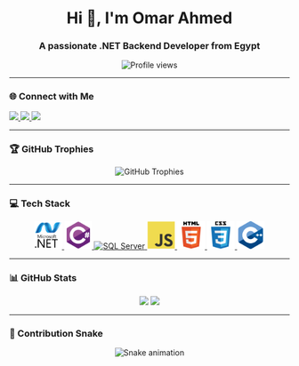 <h1 align="center">Hi 👋, I'm Omar Ahmed</h1>
<h3 align="center">A passionate .NET Backend Developer from Egypt</h3>

<p align="center">
  <img src="https://komarev.com/ghpvc/?username=mromarr&label=Profile%20views&color=0e75b6&style=flat" alt="Profile views" />
</p>

---

### 🌐 Connect with Me
<p align="left">
  <a href="mailto:your-email@gmail.com">
    <img src="https://img.shields.io/static/v1?message=Gmail&logo=gmail&label=&color=D14836&logoColor=white&labelColor=&style=for-the-badge" height="35" />
  </a>
  <a href="https://www.linkedin.com/in/your-linkedin-profile/" target="_blank">
    <img src="https://img.shields.io/static/v1?message=LinkedIn&logo=linkedin&label=&color=0077B5&logoColor=white&labelColor=&style=for-the-badge" height="35" />
  </a>
  <a href="https://discordapp.com/users/your-discord-id" target="_blank">
    <img src="https://img.shields.io/static/v1?message=Discord&logo=discord&label=&color=7289DA&logoColor=white&labelColor=&style=for-the-badge" height="35" />
  </a>
</p>

---

### 🏆 GitHub Trophies
<p align="center">
  <img src="https://github-profile-trophy.vercel.app/?username=mromarr&theme=dracula&margin-w=10&margin-h=10" alt="GitHub Trophies"/>
</p>

---

### 💻 Tech Stack
<p align="center">
  <a href="https://dotnet.microsoft.com/" target="_blank"> 
    <img src="https://raw.githubusercontent.com/devicons/devicon/master/icons/dot-net/dot-net-original-wordmark.svg" alt=".NET" width="50" height="50"/> 
  </a>
  <a href="https://learn.microsoft.com/en-us/dotnet/csharp/" target="_blank"> 
    <img src="https://raw.githubusercontent.com/devicons/devicon/master/icons/csharp/csharp-original.svg" alt="C#" width="50" height="50"/> 
  </a>
  <a href="https://www.microsoft.com/en-us/sql-server" target="_blank"> 
    <img src="https://www.svgrepo.com/show/303229/microsoft-sql-server-logo.svg" alt="SQL Server" width="50" height="50"/> 
  </a>
  <a href="https://developer.mozilla.org/en-US/docs/Web/JavaScript" target="_blank"> 
    <img src="https://raw.githubusercontent.com/devicons/devicon/master/icons/javascript/javascript-original.svg" alt="JavaScript" width="50" height="50"/> 
  </a>
  <a href="https://www.w3.org/html/" target="_blank"> 
    <img src="https://raw.githubusercontent.com/devicons/devicon/master/icons/html5/html5-original-wordmark.svg" alt="HTML5" width="50" height="50"/> 
  </a>
  <a href="https://www.w3schools.com/css/" target="_blank"> 
    <img src="https://raw.githubusercontent.com/devicons/devicon/master/icons/css3/css3-original-wordmark.svg" alt="CSS3" width="50" height="50"/> 
  </a>
  <a href="https://www.w3schools.com/cpp/" target="_blank"> 
    <img src="https://raw.githubusercontent.com/devicons/devicon/master/icons/cplusplus/cplusplus-original.svg" alt="C++" width="50" height="50"/> 
  </a>
</p>

---

### 📊 GitHub Stats
<div align="center">
  <img src="https://github-readme-stats.vercel.app/api?username=mromarr&show_icons=true&theme=dracula&count_private=true" height="160" />
  <img src="https://github-readme-stats.vercel.app/api/top-langs?username=mromarr&layout=compact&theme=dracula" height="160" />
</div>

---

### 🐍 Contribution Snake
<p align="center">
  <img src="https://raw.githubusercontent.com/mromarr/mromarr/output/snake.svg" alt="Snake animation"/>
</p>

